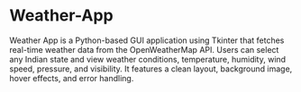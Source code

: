 # Weather-App
Weather App is a Python-based GUI application using Tkinter that fetches real-time weather data from the OpenWeatherMap API. Users can select any Indian state and view weather conditions, temperature, humidity, wind speed, pressure, and visibility. It features a clean layout, background image, hover effects, and error handling.
